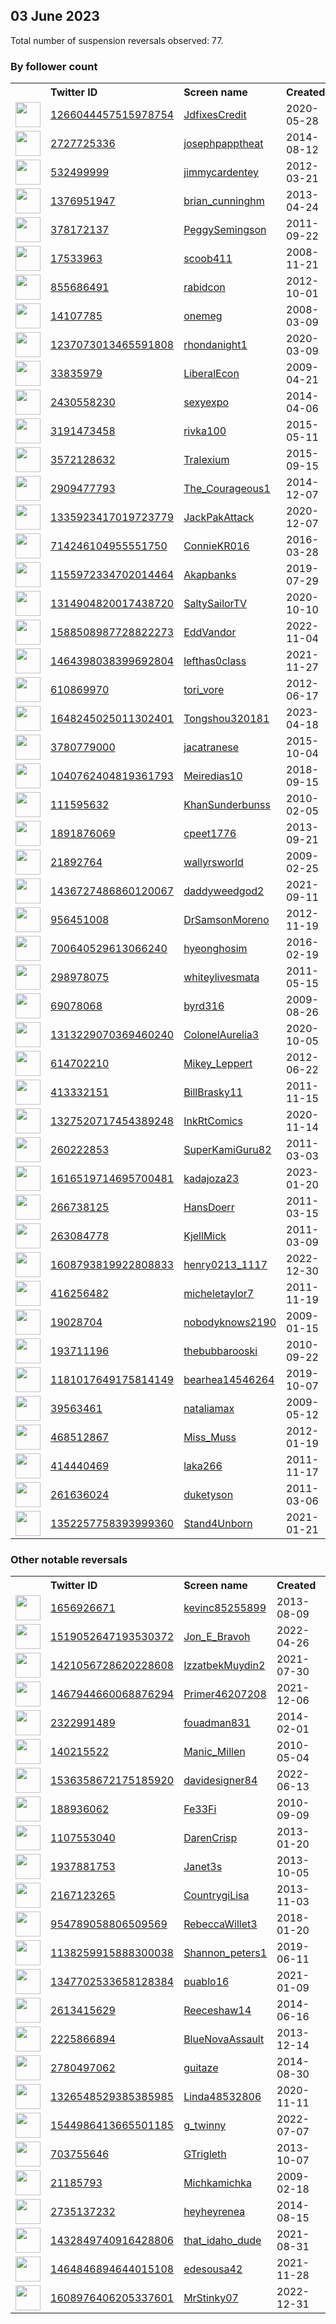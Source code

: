 
## 03 June 2023
Total number of suspension reversals observed: 77.

### By follower count
<table><tr><th></th><th align="left">Twitter ID</th><th align="left">Screen name</th>
<th align="left">Created</th><th align="left">Status</th><th align="left">Suspended</th><th align="left">Followers</th>
<tr><td><a href="https://pbs.twimg.com/profile_images/1577890606667309058/w8mz06ON_normal.jpg"><img src="https://pbs.twimg.com/profile_images/1577890606667309058/w8mz06ON_normal.jpg" width="40px" height="40px" align="center"/></a></td><td><a href="https://twitter.com/intent/user?user_id=1266044457515978754">1266044457515978754</a></td><td><a href="https://twitter.com/JdfixesCredit">JdfixesCredit</a></td><td>2020-05-28</td><td align="center"></td><td>2023-01-16</td><td>4668</td></tr>
<tr><td><a href="https://pbs.twimg.com/profile_images/1591178764276441088/KUvpvjAC_normal.jpg"><img src="https://pbs.twimg.com/profile_images/1591178764276441088/KUvpvjAC_normal.jpg" width="40px" height="40px" align="center"/></a></td><td><a href="https://twitter.com/intent/user?user_id=2727725336">2727725336</a></td><td><a href="https://twitter.com/josephpapptheat">josephpapptheat</a></td><td>2014-08-12</td><td align="center"></td><td>2023-05-25</td><td>2380</td></tr>
<tr><td><a href="https://pbs.twimg.com/profile_images/1534538183714693126/j8FhKtnv_normal.jpg"><img src="https://pbs.twimg.com/profile_images/1534538183714693126/j8FhKtnv_normal.jpg" width="40px" height="40px" align="center"/></a></td><td><a href="https://twitter.com/intent/user?user_id=532499999">532499999</a></td><td><a href="https://twitter.com/jimmycardentey">jimmycardentey</a></td><td>2012-03-21</td><td align="center"></td><td>2022-11-28</td><td>2312</td></tr>
<tr><td><a href="https://pbs.twimg.com/profile_images/1473683034302001156/2Y-emWg8_normal.jpg"><img src="https://pbs.twimg.com/profile_images/1473683034302001156/2Y-emWg8_normal.jpg" width="40px" height="40px" align="center"/></a></td><td><a href="https://twitter.com/intent/user?user_id=1376951947">1376951947</a></td><td><a href="https://twitter.com/brian_cunninghm">brian_cunninghm</a></td><td>2013-04-24</td><td align="center"></td><td>2023-05-21</td><td>2270</td></tr>
<tr><td><a href="https://pbs.twimg.com/profile_images/1651016019681353729/VeirjnkM_normal.jpg"><img src="https://pbs.twimg.com/profile_images/1651016019681353729/VeirjnkM_normal.jpg" width="40px" height="40px" align="center"/></a></td><td><a href="https://twitter.com/intent/user?user_id=378172137">378172137</a></td><td><a href="https://twitter.com/PeggySemingson">PeggySemingson</a></td><td>2011-09-22</td><td align="center"></td><td>2023-01-09</td><td>2074</td></tr>
<tr><td><a href="https://pbs.twimg.com/profile_images/1663323571635068928/2iKBYoRB_normal.jpg"><img src="https://pbs.twimg.com/profile_images/1663323571635068928/2iKBYoRB_normal.jpg" width="40px" height="40px" align="center"/></a></td><td><a href="https://twitter.com/intent/user?user_id=17533963">17533963</a></td><td><a href="https://twitter.com/scoob411">scoob411</a></td><td>2008-11-21</td><td align="center"></td><td>2023-01-11</td><td>1503</td></tr>
<tr><td><a href="https://pbs.twimg.com/profile_images/625935642229223424/S6VHsxpE_normal.jpg"><img src="https://pbs.twimg.com/profile_images/625935642229223424/S6VHsxpE_normal.jpg" width="40px" height="40px" align="center"/></a></td><td><a href="https://twitter.com/intent/user?user_id=855686491">855686491</a></td><td><a href="https://twitter.com/rabidcon">rabidcon</a></td><td>2012-10-01</td><td align="center"></td><td></td><td>1278</td></tr>
<tr><td><a href="https://pbs.twimg.com/profile_images/1657514480849354753/WQrbjLtd_normal.jpg"><img src="https://pbs.twimg.com/profile_images/1657514480849354753/WQrbjLtd_normal.jpg" width="40px" height="40px" align="center"/></a></td><td><a href="https://twitter.com/intent/user?user_id=14107785">14107785</a></td><td><a href="https://twitter.com/onemeg">onemeg</a></td><td>2008-03-09</td><td align="center"></td><td>2023-05-27</td><td>920</td></tr>
<tr><td><a href="https://pbs.twimg.com/profile_images/1548534173358505985/iqpZsxXv_normal.jpg"><img src="https://pbs.twimg.com/profile_images/1548534173358505985/iqpZsxXv_normal.jpg" width="40px" height="40px" align="center"/></a></td><td><a href="https://twitter.com/intent/user?user_id=1237073013465591808">1237073013465591808</a></td><td><a href="https://twitter.com/rhondanight1">rhondanight1</a></td><td>2020-03-09</td><td align="center"></td><td>2022-08-20</td><td>848</td></tr>
<tr><td><a href="https://pbs.twimg.com/profile_images/1884675515/pic_u_normal.jpg"><img src="https://pbs.twimg.com/profile_images/1884675515/pic_u_normal.jpg" width="40px" height="40px" align="center"/></a></td><td><a href="https://twitter.com/intent/user?user_id=33835979">33835979</a></td><td><a href="https://twitter.com/LiberalEcon">LiberalEcon</a></td><td>2009-04-21</td><td align="center"></td><td></td><td>511</td></tr>
<tr><td><a href="https://pbs.twimg.com/profile_images/1555200675365224450/NKJp5egP_normal.jpg"><img src="https://pbs.twimg.com/profile_images/1555200675365224450/NKJp5egP_normal.jpg" width="40px" height="40px" align="center"/></a></td><td><a href="https://twitter.com/intent/user?user_id=2430558230">2430558230</a></td><td><a href="https://twitter.com/sexyexpo">sexyexpo</a></td><td>2014-04-06</td><td align="center"></td><td>2023-05-26</td><td>444</td></tr>
<tr><td><a href="https://pbs.twimg.com/profile_images/1326781945053851648/4JZwJDqf_normal.jpg"><img src="https://pbs.twimg.com/profile_images/1326781945053851648/4JZwJDqf_normal.jpg" width="40px" height="40px" align="center"/></a></td><td><a href="https://twitter.com/intent/user?user_id=3191473458">3191473458</a></td><td><a href="https://twitter.com/rivka100">rivka100</a></td><td>2015-05-11</td><td align="center"></td><td>2022-08-14</td><td>419</td></tr>
<tr><td><a href="https://pbs.twimg.com/profile_images/1584242868679483394/HCB_pXp-_normal.jpg"><img src="https://pbs.twimg.com/profile_images/1584242868679483394/HCB_pXp-_normal.jpg" width="40px" height="40px" align="center"/></a></td><td><a href="https://twitter.com/intent/user?user_id=3572128632">3572128632</a></td><td><a href="https://twitter.com/Tralexium">Tralexium</a></td><td>2015-09-15</td><td align="center"></td><td>2023-05-27</td><td>418</td></tr>
<tr><td><a href="https://pbs.twimg.com/profile_images/1664837137282342912/ZZh4t6va_normal.jpg"><img src="https://pbs.twimg.com/profile_images/1664837137282342912/ZZh4t6va_normal.jpg" width="40px" height="40px" align="center"/></a></td><td><a href="https://twitter.com/intent/user?user_id=2909477793">2909477793</a></td><td><a href="https://twitter.com/The_Courageous1">The_Courageous1</a></td><td>2014-12-07</td><td align="center"></td><td>2022-10-02</td><td>353</td></tr>
<tr><td><a href="https://pbs.twimg.com/profile_images/1482818931094085633/0urXFsNt_normal.jpg"><img src="https://pbs.twimg.com/profile_images/1482818931094085633/0urXFsNt_normal.jpg" width="40px" height="40px" align="center"/></a></td><td><a href="https://twitter.com/intent/user?user_id=1335923417019723779">1335923417019723779</a></td><td><a href="https://twitter.com/JackPakAttack">JackPakAttack</a></td><td>2020-12-07</td><td align="center"></td><td>2023-04-29</td><td>345</td></tr>
<tr><td><a href="https://pbs.twimg.com/profile_images/829332352996372480/ak3NUnVy_normal.jpg"><img src="https://pbs.twimg.com/profile_images/829332352996372480/ak3NUnVy_normal.jpg" width="40px" height="40px" align="center"/></a></td><td><a href="https://twitter.com/intent/user?user_id=714246104955551750">714246104955551750</a></td><td><a href="https://twitter.com/ConnieKR016">ConnieKR016</a></td><td>2016-03-28</td><td align="center"></td><td>2023-01-03</td><td>310</td></tr>
<tr><td><a href="https://pbs.twimg.com/profile_images/1438153810300608530/tVhz_v0W_normal.jpg"><img src="https://pbs.twimg.com/profile_images/1438153810300608530/tVhz_v0W_normal.jpg" width="40px" height="40px" align="center"/></a></td><td><a href="https://twitter.com/intent/user?user_id=1155972334702014464">1155972334702014464</a></td><td><a href="https://twitter.com/Akapbanks">Akapbanks</a></td><td>2019-07-29</td><td align="center"></td><td></td><td>280</td></tr>
<tr><td><a href="https://pbs.twimg.com/profile_images/1529523730233364483/UqjLiSyy_normal.png"><img src="https://pbs.twimg.com/profile_images/1529523730233364483/UqjLiSyy_normal.png" width="40px" height="40px" align="center"/></a></td><td><a href="https://twitter.com/intent/user?user_id=1314904820017438720">1314904820017438720</a></td><td><a href="https://twitter.com/SaltySailorTV">SaltySailorTV</a></td><td>2020-10-10</td><td align="center"></td><td>2022-12-14</td><td>232</td></tr>
<tr><td><a href="https://pbs.twimg.com/profile_images/1607453664414662656/XVUGW6Rm_normal.jpg"><img src="https://pbs.twimg.com/profile_images/1607453664414662656/XVUGW6Rm_normal.jpg" width="40px" height="40px" align="center"/></a></td><td><a href="https://twitter.com/intent/user?user_id=1588508987728822273">1588508987728822273</a></td><td><a href="https://twitter.com/EddVandor">EddVandor</a></td><td>2022-11-04</td><td align="center"></td><td>2023-01-02</td><td>226</td></tr>
<tr><td><a href="https://pbs.twimg.com/profile_images/1476351266074906629/ohjJycb9_normal.jpg"><img src="https://pbs.twimg.com/profile_images/1476351266074906629/ohjJycb9_normal.jpg" width="40px" height="40px" align="center"/></a></td><td><a href="https://twitter.com/intent/user?user_id=1464398038399692804">1464398038399692804</a></td><td><a href="https://twitter.com/lefthas0class">lefthas0class</a></td><td>2021-11-27</td><td align="center"></td><td></td><td>207</td></tr>
<tr><td><a href="https://pbs.twimg.com/profile_images/1007763888732098561/h6EBJjHO_normal.jpg"><img src="https://pbs.twimg.com/profile_images/1007763888732098561/h6EBJjHO_normal.jpg" width="40px" height="40px" align="center"/></a></td><td><a href="https://twitter.com/intent/user?user_id=610869970">610869970</a></td><td><a href="https://twitter.com/tori_vore">tori_vore</a></td><td>2012-06-17</td><td align="center">🔒</td><td>2023-04-06</td><td>202</td></tr>
<tr><td><a href="https://pbs.twimg.com/profile_images/1648245543641169922/LO_3WWxA_normal.jpg"><img src="https://pbs.twimg.com/profile_images/1648245543641169922/LO_3WWxA_normal.jpg" width="40px" height="40px" align="center"/></a></td><td><a href="https://twitter.com/intent/user?user_id=1648245025011302401">1648245025011302401</a></td><td><a href="https://twitter.com/Tongshou320181">Tongshou320181</a></td><td>2023-04-18</td><td align="center"></td><td>2023-05-25</td><td>183</td></tr>
<tr><td><a href="https://pbs.twimg.com/profile_images/1663173990930853890/LmMWW03B_normal.jpg"><img src="https://pbs.twimg.com/profile_images/1663173990930853890/LmMWW03B_normal.jpg" width="40px" height="40px" align="center"/></a></td><td><a href="https://twitter.com/intent/user?user_id=3780779000">3780779000</a></td><td><a href="https://twitter.com/jacatranese">jacatranese</a></td><td>2015-10-04</td><td align="center"></td><td>2023-05-06</td><td>182</td></tr>
<tr><td><a href="https://pbs.twimg.com/profile_images/1663281193595330560/Dm89dUFg_normal.jpg"><img src="https://pbs.twimg.com/profile_images/1663281193595330560/Dm89dUFg_normal.jpg" width="40px" height="40px" align="center"/></a></td><td><a href="https://twitter.com/intent/user?user_id=1040762404819361793">1040762404819361793</a></td><td><a href="https://twitter.com/Meiredias10">Meiredias10</a></td><td>2018-09-15</td><td align="center"></td><td>2022-12-29</td><td>176</td></tr>
<tr><td><a href="https://pbs.twimg.com/profile_images/1664156797672857609/l8REGpy4_normal.jpg"><img src="https://pbs.twimg.com/profile_images/1664156797672857609/l8REGpy4_normal.jpg" width="40px" height="40px" align="center"/></a></td><td><a href="https://twitter.com/intent/user?user_id=111595632">111595632</a></td><td><a href="https://twitter.com/KhanSunderbunss">KhanSunderbunss</a></td><td>2010-02-05</td><td align="center"></td><td>2022-09-23</td><td>163</td></tr>
<tr><td><a href="https://pbs.twimg.com/profile_images/1664397737092169728/9ML7btz1_normal.jpg"><img src="https://pbs.twimg.com/profile_images/1664397737092169728/9ML7btz1_normal.jpg" width="40px" height="40px" align="center"/></a></td><td><a href="https://twitter.com/intent/user?user_id=1891876069">1891876069</a></td><td><a href="https://twitter.com/cpeet1776">cpeet1776</a></td><td>2013-09-21</td><td align="center"></td><td>2023-01-13</td><td>148</td></tr>
<tr><td><a href="https://pbs.twimg.com/profile_images/2702567371/91fde713b60e8197048319d373375762_normal.jpeg"><img src="https://pbs.twimg.com/profile_images/2702567371/91fde713b60e8197048319d373375762_normal.jpeg" width="40px" height="40px" align="center"/></a></td><td><a href="https://twitter.com/intent/user?user_id=21892764">21892764</a></td><td><a href="https://twitter.com/wallyrsworld">wallyrsworld</a></td><td>2009-02-25</td><td align="center">🔒</td><td>2023-03-09</td><td>132</td></tr>
<tr><td><a href="https://pbs.twimg.com/profile_images/1436745834461335553/N2JWAtZO_normal.jpg"><img src="https://pbs.twimg.com/profile_images/1436745834461335553/N2JWAtZO_normal.jpg" width="40px" height="40px" align="center"/></a></td><td><a href="https://twitter.com/intent/user?user_id=1436727486860120067">1436727486860120067</a></td><td><a href="https://twitter.com/daddyweedgod2">daddyweedgod2</a></td><td>2021-09-11</td><td align="center"></td><td>2022-06-12</td><td>122</td></tr>
<tr><td><a href="https://pbs.twimg.com/profile_images/1103509253233479680/NrhuWyCu_normal.png"><img src="https://pbs.twimg.com/profile_images/1103509253233479680/NrhuWyCu_normal.png" width="40px" height="40px" align="center"/></a></td><td><a href="https://twitter.com/intent/user?user_id=956451008">956451008</a></td><td><a href="https://twitter.com/DrSamsonMoreno">DrSamsonMoreno</a></td><td>2012-11-19</td><td align="center">🔒</td><td>2023-05-03</td><td>91</td></tr>
<tr><td><a href="https://pbs.twimg.com/profile_images/1145681243922554880/Pk-CrCCT_normal.jpg"><img src="https://pbs.twimg.com/profile_images/1145681243922554880/Pk-CrCCT_normal.jpg" width="40px" height="40px" align="center"/></a></td><td><a href="https://twitter.com/intent/user?user_id=700640529613066240">700640529613066240</a></td><td><a href="https://twitter.com/hyeonghosim">hyeonghosim</a></td><td>2016-02-19</td><td align="center"></td><td>2023-05-24</td><td>89</td></tr>
<tr><td><a href="https://pbs.twimg.com/profile_images/1279596705420242945/PZZ0378T_normal.jpg"><img src="https://pbs.twimg.com/profile_images/1279596705420242945/PZZ0378T_normal.jpg" width="40px" height="40px" align="center"/></a></td><td><a href="https://twitter.com/intent/user?user_id=298978075">298978075</a></td><td><a href="https://twitter.com/whiteylivesmata">whiteylivesmata</a></td><td>2011-05-15</td><td align="center"></td><td></td><td>84</td></tr>
<tr><td><a href="https://pbs.twimg.com/profile_images/1524574184755576833/niMegqqQ_normal.jpg"><img src="https://pbs.twimg.com/profile_images/1524574184755576833/niMegqqQ_normal.jpg" width="40px" height="40px" align="center"/></a></td><td><a href="https://twitter.com/intent/user?user_id=69078068">69078068</a></td><td><a href="https://twitter.com/byrd316">byrd316</a></td><td>2009-08-26</td><td align="center"></td><td>2023-01-20</td><td>80</td></tr>
<tr><td><a href="https://pbs.twimg.com/profile_images/1530109968933916673/zszZlOLt_normal.jpg"><img src="https://pbs.twimg.com/profile_images/1530109968933916673/zszZlOLt_normal.jpg" width="40px" height="40px" align="center"/></a></td><td><a href="https://twitter.com/intent/user?user_id=1313229070369460240">1313229070369460240</a></td><td><a href="https://twitter.com/ColonelAurelia3">ColonelAurelia3</a></td><td>2020-10-05</td><td align="center"></td><td>2022-06-18</td><td>77</td></tr>
<tr><td><a href="https://abs.twimg.com/sticky/default_profile_images/default_profile_normal.png"><img src="https://abs.twimg.com/sticky/default_profile_images/default_profile_normal.png" width="40px" height="40px" align="center"/></a></td><td><a href="https://twitter.com/intent/user?user_id=614702210">614702210</a></td><td><a href="https://twitter.com/Mikey_Leppert">Mikey_Leppert</a></td><td>2012-06-22</td><td align="center"></td><td>2023-03-25</td><td>75</td></tr>
<tr><td><a href="https://pbs.twimg.com/profile_images/1480898194963943424/i_sB6LtP_normal.jpg"><img src="https://pbs.twimg.com/profile_images/1480898194963943424/i_sB6LtP_normal.jpg" width="40px" height="40px" align="center"/></a></td><td><a href="https://twitter.com/intent/user?user_id=413332151">413332151</a></td><td><a href="https://twitter.com/BillBrasky11">BillBrasky11</a></td><td>2011-11-15</td><td align="center"></td><td>2022-05-08</td><td>72</td></tr>
<tr><td><a href="https://pbs.twimg.com/profile_images/1549542472786841600/QZHYyVyQ_normal.jpg"><img src="https://pbs.twimg.com/profile_images/1549542472786841600/QZHYyVyQ_normal.jpg" width="40px" height="40px" align="center"/></a></td><td><a href="https://twitter.com/intent/user?user_id=1327520717454389248">1327520717454389248</a></td><td><a href="https://twitter.com/InkRtComics">InkRtComics</a></td><td>2020-11-14</td><td align="center"></td><td>2022-11-10</td><td>69</td></tr>
<tr><td><a href="https://pbs.twimg.com/profile_images/1235199357311430657/opdqaS2T_normal.jpg"><img src="https://pbs.twimg.com/profile_images/1235199357311430657/opdqaS2T_normal.jpg" width="40px" height="40px" align="center"/></a></td><td><a href="https://twitter.com/intent/user?user_id=260222853">260222853</a></td><td><a href="https://twitter.com/SuperKamiGuru82">SuperKamiGuru82</a></td><td>2011-03-03</td><td align="center">🔒</td><td>2022-05-09</td><td>60</td></tr>
<tr><td><a href="https://pbs.twimg.com/profile_images/1616524029829185536/IDGIchaZ_normal.jpg"><img src="https://pbs.twimg.com/profile_images/1616524029829185536/IDGIchaZ_normal.jpg" width="40px" height="40px" align="center"/></a></td><td><a href="https://twitter.com/intent/user?user_id=1616519714695700481">1616519714695700481</a></td><td><a href="https://twitter.com/kadajoza23">kadajoza23</a></td><td>2023-01-20</td><td align="center"></td><td>2023-01-26</td><td>57</td></tr>
<tr><td><a href="https://pbs.twimg.com/profile_images/1624443541677084672/vxW8LCoI_normal.jpg"><img src="https://pbs.twimg.com/profile_images/1624443541677084672/vxW8LCoI_normal.jpg" width="40px" height="40px" align="center"/></a></td><td><a href="https://twitter.com/intent/user?user_id=266738125">266738125</a></td><td><a href="https://twitter.com/HansDoerr">HansDoerr</a></td><td>2011-03-15</td><td align="center">🔒</td><td>2023-03-10</td><td>53</td></tr>
<tr><td><a href="https://pbs.twimg.com/profile_images/1191466037721665536/zD6zS8hR_normal.jpg"><img src="https://pbs.twimg.com/profile_images/1191466037721665536/zD6zS8hR_normal.jpg" width="40px" height="40px" align="center"/></a></td><td><a href="https://twitter.com/intent/user?user_id=263084778">263084778</a></td><td><a href="https://twitter.com/KjellMick">KjellMick</a></td><td>2011-03-09</td><td align="center"></td><td></td><td>46</td></tr>
<tr><td><a href="https://pbs.twimg.com/profile_images/1612140396125061121/o_220LBS_normal.jpg"><img src="https://pbs.twimg.com/profile_images/1612140396125061121/o_220LBS_normal.jpg" width="40px" height="40px" align="center"/></a></td><td><a href="https://twitter.com/intent/user?user_id=1608793819922808833">1608793819922808833</a></td><td><a href="https://twitter.com/henry0213_1117">henry0213_1117</a></td><td>2022-12-30</td><td align="center"></td><td>2023-01-09</td><td>46</td></tr>
<tr><td><a href="https://pbs.twimg.com/profile_images/1267641644402294790/fcyiG9rw_normal.jpg"><img src="https://pbs.twimg.com/profile_images/1267641644402294790/fcyiG9rw_normal.jpg" width="40px" height="40px" align="center"/></a></td><td><a href="https://twitter.com/intent/user?user_id=416256482">416256482</a></td><td><a href="https://twitter.com/micheletaylor7">micheletaylor7</a></td><td>2011-11-19</td><td align="center"></td><td>2023-04-06</td><td>40</td></tr>
<tr><td><a href="https://pbs.twimg.com/profile_images/1661687202521260032/CJ03o3Kr_normal.jpg"><img src="https://pbs.twimg.com/profile_images/1661687202521260032/CJ03o3Kr_normal.jpg" width="40px" height="40px" align="center"/></a></td><td><a href="https://twitter.com/intent/user?user_id=19028704">19028704</a></td><td><a href="https://twitter.com/nobodyknows2190">nobodyknows2190</a></td><td>2009-01-15</td><td align="center"></td><td>2023-05-27</td><td>34</td></tr>
<tr><td><a href="https://pbs.twimg.com/profile_images/1574239834289455104/0-reSm4H_normal.jpg"><img src="https://pbs.twimg.com/profile_images/1574239834289455104/0-reSm4H_normal.jpg" width="40px" height="40px" align="center"/></a></td><td><a href="https://twitter.com/intent/user?user_id=193711196">193711196</a></td><td><a href="https://twitter.com/thebubbarooski">thebubbarooski</a></td><td>2010-09-22</td><td align="center"></td><td>2022-11-28</td><td>33</td></tr>
<tr><td><a href="https://pbs.twimg.com/profile_images/1188499442661507072/XXntTwpd_normal.jpg"><img src="https://pbs.twimg.com/profile_images/1188499442661507072/XXntTwpd_normal.jpg" width="40px" height="40px" align="center"/></a></td><td><a href="https://twitter.com/intent/user?user_id=1181017649175814149">1181017649175814149</a></td><td><a href="https://twitter.com/bearhea14546264">bearhea14546264</a></td><td>2019-10-07</td><td align="center"></td><td>2022-04-04</td><td>32</td></tr>
<tr><td><a href="https://pbs.twimg.com/profile_images/1116174146629713920/8XEnBI1Q_normal.jpg"><img src="https://pbs.twimg.com/profile_images/1116174146629713920/8XEnBI1Q_normal.jpg" width="40px" height="40px" align="center"/></a></td><td><a href="https://twitter.com/intent/user?user_id=39563461">39563461</a></td><td><a href="https://twitter.com/nataliamax">nataliamax</a></td><td>2009-05-12</td><td align="center">🔒</td><td>2023-01-03</td><td>26</td></tr>
<tr><td><a href="https://pbs.twimg.com/profile_images/1600986493652279296/jiwsePnM_normal.jpg"><img src="https://pbs.twimg.com/profile_images/1600986493652279296/jiwsePnM_normal.jpg" width="40px" height="40px" align="center"/></a></td><td><a href="https://twitter.com/intent/user?user_id=468512867">468512867</a></td><td><a href="https://twitter.com/Miss_Muss">Miss_Muss</a></td><td>2012-01-19</td><td align="center"></td><td>2023-02-25</td><td>22</td></tr>
<tr><td><a href="https://pbs.twimg.com/profile_images/1660856621357203456/ixL8I7g5_normal.jpg"><img src="https://pbs.twimg.com/profile_images/1660856621357203456/ixL8I7g5_normal.jpg" width="40px" height="40px" align="center"/></a></td><td><a href="https://twitter.com/intent/user?user_id=414440469">414440469</a></td><td><a href="https://twitter.com/laka266">laka266</a></td><td>2011-11-17</td><td align="center"></td><td>2023-01-03</td><td>21</td></tr>
<tr><td><a href="https://pbs.twimg.com/profile_images/1291727095/image_normal.jpg"><img src="https://pbs.twimg.com/profile_images/1291727095/image_normal.jpg" width="40px" height="40px" align="center"/></a></td><td><a href="https://twitter.com/intent/user?user_id=261636024">261636024</a></td><td><a href="https://twitter.com/duketyson">duketyson</a></td><td>2011-03-06</td><td align="center"></td><td></td><td>20</td></tr>
<tr><td><a href="https://pbs.twimg.com/profile_images/1390407080587190272/kIV4DlFQ_normal.jpg"><img src="https://pbs.twimg.com/profile_images/1390407080587190272/kIV4DlFQ_normal.jpg" width="40px" height="40px" align="center"/></a></td><td><a href="https://twitter.com/intent/user?user_id=1352257758393999360">1352257758393999360</a></td><td><a href="https://twitter.com/Stand4Unborn">Stand4Unborn</a></td><td>2021-01-21</td><td align="center"></td><td></td><td>17</td></tr>
</table>

### Other notable reversals
<table><tr><th></th><th align="left">Twitter ID</th><th align="left">Screen name</th>
<th align="left">Created</th><th align="left">Status</th><th align="left">Suspended</th><th align="left">Followers</th>
<tr><td><a href="https://pbs.twimg.com/profile_images/1586401945941868544/9y4GnMN2_normal.jpg"><img src="https://pbs.twimg.com/profile_images/1586401945941868544/9y4GnMN2_normal.jpg" width="40px" height="40px" align="center"/></a></td><td><a href="https://twitter.com/intent/user?user_id=1656926671">1656926671</a></td><td><a href="https://twitter.com/kevinc85255899">kevinc85255899</a></td><td>2013-08-09</td><td align="center"></td><td>2022-12-22</td><td>8</td></tr>
<tr><td><a href="https://pbs.twimg.com/profile_images/1519053127349116933/xiWxkfa1_normal.jpg"><img src="https://pbs.twimg.com/profile_images/1519053127349116933/xiWxkfa1_normal.jpg" width="40px" height="40px" align="center"/></a></td><td><a href="https://twitter.com/intent/user?user_id=1519052647193530372">1519052647193530372</a></td><td><a href="https://twitter.com/Jon_E_Bravoh">Jon_E_Bravoh</a></td><td>2022-04-26</td><td align="center"></td><td>2022-11-30</td><td>1</td></tr>
<tr><td><a href="https://pbs.twimg.com/profile_images/1653784114548428800/GYXcV0Ci_normal.jpg"><img src="https://pbs.twimg.com/profile_images/1653784114548428800/GYXcV0Ci_normal.jpg" width="40px" height="40px" align="center"/></a></td><td><a href="https://twitter.com/intent/user?user_id=1421056728620228608">1421056728620228608</a></td><td><a href="https://twitter.com/IzzatbekMuydin2">IzzatbekMuydin2</a></td><td>2021-07-30</td><td align="center"></td><td>2023-05-29</td><td>3</td></tr>
<tr><td><a href="https://pbs.twimg.com/profile_images/1604311729374208000/B5T0lydB_normal.jpg"><img src="https://pbs.twimg.com/profile_images/1604311729374208000/B5T0lydB_normal.jpg" width="40px" height="40px" align="center"/></a></td><td><a href="https://twitter.com/intent/user?user_id=1467944660068876294">1467944660068876294</a></td><td><a href="https://twitter.com/Primer46207208">Primer46207208</a></td><td>2021-12-06</td><td align="center"></td><td>2023-01-23</td><td>9</td></tr>
<tr><td><a href="https://pbs.twimg.com/profile_images/1187791657820921856/_8SyeP17_normal.jpg"><img src="https://pbs.twimg.com/profile_images/1187791657820921856/_8SyeP17_normal.jpg" width="40px" height="40px" align="center"/></a></td><td><a href="https://twitter.com/intent/user?user_id=2322991489">2322991489</a></td><td><a href="https://twitter.com/fouadman831">fouadman831</a></td><td>2014-02-01</td><td align="center"></td><td>2022-12-01</td><td>14</td></tr>
<tr><td><a href="https://pbs.twimg.com/profile_images/378800000532144232/97f6dd646bcbf19731c9b9c5905f8bfb_normal.jpeg"><img src="https://pbs.twimg.com/profile_images/378800000532144232/97f6dd646bcbf19731c9b9c5905f8bfb_normal.jpeg" width="40px" height="40px" align="center"/></a></td><td><a href="https://twitter.com/intent/user?user_id=140215522">140215522</a></td><td><a href="https://twitter.com/Manic_Millen">Manic_Millen</a></td><td>2010-05-04</td><td align="center"></td><td>2023-02-25</td><td>11</td></tr>
<tr><td><a href="https://pbs.twimg.com/profile_images/1662862713872166916/R3JNfZbG_normal.jpg"><img src="https://pbs.twimg.com/profile_images/1662862713872166916/R3JNfZbG_normal.jpg" width="40px" height="40px" align="center"/></a></td><td><a href="https://twitter.com/intent/user?user_id=1536358672175185920">1536358672175185920</a></td><td><a href="https://twitter.com/davidesigner84">davidesigner84</a></td><td>2022-06-13</td><td align="center"></td><td>2022-12-30</td><td>2</td></tr>
<tr><td><a href="https://pbs.twimg.com/profile_images/1586336057117020160/cNQIcvJ__normal.jpg"><img src="https://pbs.twimg.com/profile_images/1586336057117020160/cNQIcvJ__normal.jpg" width="40px" height="40px" align="center"/></a></td><td><a href="https://twitter.com/intent/user?user_id=188936062">188936062</a></td><td><a href="https://twitter.com/Fe33Fi">Fe33Fi</a></td><td>2010-09-09</td><td align="center"></td><td>2023-04-16</td><td>13</td></tr>
<tr><td><a href="https://abs.twimg.com/sticky/default_profile_images/default_profile_normal.png"><img src="https://abs.twimg.com/sticky/default_profile_images/default_profile_normal.png" width="40px" height="40px" align="center"/></a></td><td><a href="https://twitter.com/intent/user?user_id=1107553040">1107553040</a></td><td><a href="https://twitter.com/DarenCrisp">DarenCrisp</a></td><td>2013-01-20</td><td align="center"></td><td>2023-02-18</td><td>3</td></tr>
<tr><td><a href="https://abs.twimg.com/sticky/default_profile_images/default_profile_normal.png"><img src="https://abs.twimg.com/sticky/default_profile_images/default_profile_normal.png" width="40px" height="40px" align="center"/></a></td><td><a href="https://twitter.com/intent/user?user_id=1937881753">1937881753</a></td><td><a href="https://twitter.com/Janet3s">Janet3s</a></td><td>2013-10-05</td><td align="center"></td><td>2023-01-06</td><td>1</td></tr>
<tr><td><a href="https://pbs.twimg.com/profile_images/378800000690746239/df3db73f3e55cfde363c112cf6b71145_normal.jpeg"><img src="https://pbs.twimg.com/profile_images/378800000690746239/df3db73f3e55cfde363c112cf6b71145_normal.jpeg" width="40px" height="40px" align="center"/></a></td><td><a href="https://twitter.com/intent/user?user_id=2167123265">2167123265</a></td><td><a href="https://twitter.com/CountrygiLisa">CountrygiLisa</a></td><td>2013-11-03</td><td align="center">🔒</td><td>2022-12-10</td><td>8</td></tr>
<tr><td><a href="https://pbs.twimg.com/profile_images/954791883980460032/i3a-kO9o_normal.jpg"><img src="https://pbs.twimg.com/profile_images/954791883980460032/i3a-kO9o_normal.jpg" width="40px" height="40px" align="center"/></a></td><td><a href="https://twitter.com/intent/user?user_id=954789058806509569">954789058806509569</a></td><td><a href="https://twitter.com/RebeccaWillet3">RebeccaWillet3</a></td><td>2018-01-20</td><td align="center"></td><td>2023-05-03</td><td>4</td></tr>
<tr><td><a href="https://abs.twimg.com/sticky/default_profile_images/default_profile_normal.png"><img src="https://abs.twimg.com/sticky/default_profile_images/default_profile_normal.png" width="40px" height="40px" align="center"/></a></td><td><a href="https://twitter.com/intent/user?user_id=1138259915888300038">1138259915888300038</a></td><td><a href="https://twitter.com/Shannon_peters1">Shannon_peters1</a></td><td>2019-06-11</td><td align="center"></td><td>2023-03-13</td><td>3</td></tr>
<tr><td><a href="https://abs.twimg.com/sticky/default_profile_images/default_profile_normal.png"><img src="https://abs.twimg.com/sticky/default_profile_images/default_profile_normal.png" width="40px" height="40px" align="center"/></a></td><td><a href="https://twitter.com/intent/user?user_id=1347702533658128384">1347702533658128384</a></td><td><a href="https://twitter.com/puablo16">puablo16</a></td><td>2021-01-09</td><td align="center"></td><td>2022-03-24</td><td>2</td></tr>
<tr><td><a href="https://pbs.twimg.com/profile_images/1501512197205377033/YbTa3DkQ_normal.jpg"><img src="https://pbs.twimg.com/profile_images/1501512197205377033/YbTa3DkQ_normal.jpg" width="40px" height="40px" align="center"/></a></td><td><a href="https://twitter.com/intent/user?user_id=2613415629">2613415629</a></td><td><a href="https://twitter.com/Reeceshaw14">Reeceshaw14</a></td><td>2014-06-16</td><td align="center"></td><td>2022-08-31</td><td>0</td></tr>
<tr><td><a href="https://pbs.twimg.com/profile_images/415670505622863872/hB_9eNof_normal.jpeg"><img src="https://pbs.twimg.com/profile_images/415670505622863872/hB_9eNof_normal.jpeg" width="40px" height="40px" align="center"/></a></td><td><a href="https://twitter.com/intent/user?user_id=2225866894">2225866894</a></td><td><a href="https://twitter.com/BlueNovaAssault">BlueNovaAssault</a></td><td>2013-12-14</td><td align="center"></td><td>2022-09-13</td><td>8</td></tr>
<tr><td><a href="https://pbs.twimg.com/profile_images/1591920459997650944/1gQ08tBk_normal.png"><img src="https://pbs.twimg.com/profile_images/1591920459997650944/1gQ08tBk_normal.png" width="40px" height="40px" align="center"/></a></td><td><a href="https://twitter.com/intent/user?user_id=2780497062">2780497062</a></td><td><a href="https://twitter.com/guitaze">guitaze</a></td><td>2014-08-30</td><td align="center"></td><td>2022-12-12</td><td>4</td></tr>
<tr><td><a href="https://pbs.twimg.com/profile_images/1591910810548330496/h8FKH62P_normal.png"><img src="https://pbs.twimg.com/profile_images/1591910810548330496/h8FKH62P_normal.png" width="40px" height="40px" align="center"/></a></td><td><a href="https://twitter.com/intent/user?user_id=1326548529385385985">1326548529385385985</a></td><td><a href="https://twitter.com/Linda48532806">Linda48532806</a></td><td>2020-11-11</td><td align="center"></td><td>2022-12-10</td><td>1</td></tr>
<tr><td><a href="https://pbs.twimg.com/profile_images/1548988390997217282/4tWNc32c_normal.jpg"><img src="https://pbs.twimg.com/profile_images/1548988390997217282/4tWNc32c_normal.jpg" width="40px" height="40px" align="center"/></a></td><td><a href="https://twitter.com/intent/user?user_id=1544986413665501185">1544986413665501185</a></td><td><a href="https://twitter.com/g_twinny">g_twinny</a></td><td>2022-07-07</td><td align="center"></td><td>2022-09-23</td><td>16</td></tr>
<tr><td><a href="https://pbs.twimg.com/profile_images/1169967114188447746/NXw7MkqW_normal.jpg"><img src="https://pbs.twimg.com/profile_images/1169967114188447746/NXw7MkqW_normal.jpg" width="40px" height="40px" align="center"/></a></td><td><a href="https://twitter.com/intent/user?user_id=703755646">703755646</a></td><td><a href="https://twitter.com/GTrigleth">GTrigleth</a></td><td>2013-10-07</td><td align="center">🔒</td><td>2022-07-11</td><td>12</td></tr>
<tr><td><a href="https://abs.twimg.com/sticky/default_profile_images/default_profile_normal.png"><img src="https://abs.twimg.com/sticky/default_profile_images/default_profile_normal.png" width="40px" height="40px" align="center"/></a></td><td><a href="https://twitter.com/intent/user?user_id=21185793">21185793</a></td><td><a href="https://twitter.com/Michkamichka">Michkamichka</a></td><td>2009-02-18</td><td align="center"></td><td>2023-03-07</td><td>3</td></tr>
<tr><td><a href="https://pbs.twimg.com/profile_images/1662677808378949633/p3rHRvcs_normal.jpg"><img src="https://pbs.twimg.com/profile_images/1662677808378949633/p3rHRvcs_normal.jpg" width="40px" height="40px" align="center"/></a></td><td><a href="https://twitter.com/intent/user?user_id=2735137232">2735137232</a></td><td><a href="https://twitter.com/heyheyrenea">heyheyrenea</a></td><td>2014-08-15</td><td align="center">🔒</td><td>2023-04-12</td><td>0</td></tr>
<tr><td><a href="https://pbs.twimg.com/profile_images/1432852397290758145/eaYVb1Rw_normal.jpg"><img src="https://pbs.twimg.com/profile_images/1432852397290758145/eaYVb1Rw_normal.jpg" width="40px" height="40px" align="center"/></a></td><td><a href="https://twitter.com/intent/user?user_id=1432849740916428806">1432849740916428806</a></td><td><a href="https://twitter.com/that_idaho_dude">that_idaho_dude</a></td><td>2021-08-31</td><td align="center"></td><td></td><td>13</td></tr>
<tr><td><a href="https://abs.twimg.com/sticky/default_profile_images/default_profile_normal.png"><img src="https://abs.twimg.com/sticky/default_profile_images/default_profile_normal.png" width="40px" height="40px" align="center"/></a></td><td><a href="https://twitter.com/intent/user?user_id=1464846894644015108">1464846894644015108</a></td><td><a href="https://twitter.com/edesousa42">edesousa42</a></td><td>2021-11-28</td><td align="center"></td><td>2023-05-23</td><td>0</td></tr>
<tr><td><a href="https://pbs.twimg.com/profile_images/1608976549591781377/V2V0TXAC_normal.jpg"><img src="https://pbs.twimg.com/profile_images/1608976549591781377/V2V0TXAC_normal.jpg" width="40px" height="40px" align="center"/></a></td><td><a href="https://twitter.com/intent/user?user_id=1608976406205337601">1608976406205337601</a></td><td><a href="https://twitter.com/MrStinky07">MrStinky07</a></td><td>2022-12-31</td><td align="center"></td><td>2023-01-12</td><td>13</td></tr>
</table>
